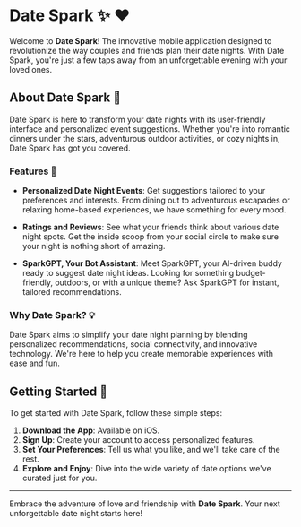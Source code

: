 # Date Spark :sparkles: :heart:

Welcome to **Date Spark**! The innovative mobile application designed to revolutionize the way couples and friends plan their date nights. With Date Spark, you're just a few taps away from an unforgettable evening with your loved ones.

## About Date Spark :date:

Date Spark is here to transform your date nights with its user-friendly interface and personalized event suggestions. Whether you're into romantic dinners under the stars, adventurous outdoor activities, or cozy nights in, Date Spark has got you covered.

### Features :star2:

- **Personalized Date Night Events**: Get suggestions tailored to your preferences and interests. From dining out to adventurous escapades or relaxing home-based experiences, we have something for every mood.

- **Ratings and Reviews**: See what your friends think about various date night spots. Get the inside scoop from your social circle to make sure your night is nothing short of amazing.

- **SparkGPT, Your Bot Assistant**: Meet SparkGPT, your AI-driven buddy ready to suggest date night ideas. Looking for something budget-friendly, outdoors, or with a unique theme? Ask SparkGPT for instant, tailored recommendations.

### Why Date Spark? :bulb:

Date Spark aims to simplify your date night planning by blending personalized recommendations, social connectivity, and innovative technology. We're here to help you create memorable experiences with ease and fun.

## Getting Started :rocket:

To get started with Date Spark, follow these simple steps:

1. **Download the App**: Available on iOS.
2. **Sign Up**: Create your account to access personalized features.
3. **Set Your Preferences**: Tell us what you like, and we'll take care of the rest.
4. **Explore and Enjoy**: Dive into the wide variety of date options we've curated just for you.

---

Embrace the adventure of love and friendship with **Date Spark**. Your next unforgettable date night starts here!


